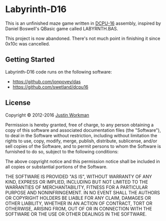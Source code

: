 Labyrinth-D16
=============

This is an unfinished maze game written in [DCPU-16][1] assembly, inspired by Daniel Boswell's QBasic game called LABYRNTH.BAS.

This project is now abandoned. There's not much point in finishing it since 0x10c was cancelled.

Getting Started
---------------

Labyrinth-D16 code runs on the following software:

- https://github.com/jonpovey/das
- https://github.com/swetland/dcpu16

License
-------

Copyright © 2012-2016 [Justin Workman](mailto:xtagon@gmail.com)

Permission is hereby granted, free of charge, to any person obtaining a copy of this software and associated documentation files (the "Software"), to deal in the Software without restriction, including without limitation the rights to use, copy, modify, merge, publish, distribute, sublicense, and/or sell copies of the Software, and to permit persons to whom the Software is furnished to do so, subject to the following conditions:

The above copyright notice and this permission notice shall be included in all copies or substantial portions of the Software.

THE SOFTWARE IS PROVIDED "AS IS", WITHOUT WARRANTY OF ANY KIND, EXPRESS OR IMPLIED, INCLUDING BUT NOT LIMITED TO THE WARRANTIES OF MERCHANTABILITY, FITNESS FOR A PARTICULAR PURPOSE AND NONINFRINGEMENT. IN NO EVENT SHALL THE AUTHORS OR COPYRIGHT HOLDERS BE LIABLE FOR ANY CLAIM, DAMAGES OR OTHER LIABILITY, WHETHER IN AN ACTION OF CONTRACT, TORT OR OTHERWISE, ARISING FROM, OUT OF OR IN CONNECTION WITH THE SOFTWARE OR THE USE OR OTHER DEALINGS IN THE SOFTWARE.

[1]: http://dcpu.com/
[2]: http://0x10c.com/

